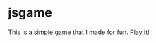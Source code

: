 # jsgame
This is a simple game that I made for fun.  <a href="http://kevinwilde.github.io/jsgame">Play it</a>!
